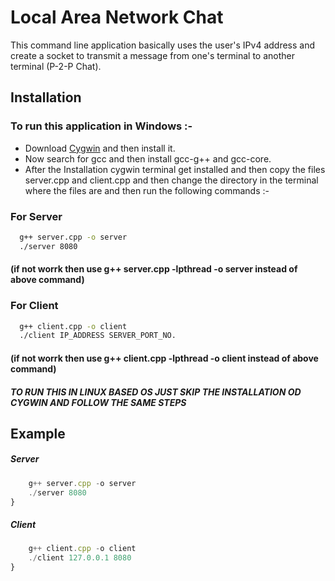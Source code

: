 
# Local Area Network Chat 

This command line application basically uses the user's IPv4 address and create a socket to transmit a message from one's terminal to another terminal (P-2-P Chat).


## Installation

### To run this application in Windows :-
* Download [Cygwin](https://www.cygwin.com/install.html) and then install it.
* Now search for gcc and then install gcc-g++ and gcc-core.
* After the Installation cygwin terminal get installed and then copy the files server.cpp and client.cpp and then change the directory in the terminal where the files are and then run the following commands :-
### For Server
```bash
  g++ server.cpp -o server 
  ./server 8080 
```
#### (if not worrk then use g++ server.cpp -lpthread -o server instead of above command)
### For Client
```bash
  g++ client.cpp -o client
  ./client IP_ADDRESS SERVER_PORT_NO.
```
#### (if not worrk then use g++ client.cpp -lpthread -o client instead of above command)
##### TO RUN THIS IN LINUX BASED OS JUST SKIP THE INSTALLATION OD CYGWIN AND FOLLOW THE SAME STEPS
## Example

##### Server
```javascript
    g++ server.cpp -o server 
    ./server 8080
}
```
##### Client
```javascript
    g++ client.cpp -o client 
    ./client 127.0.0.1 8080
}
```
